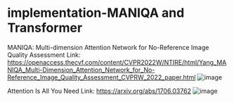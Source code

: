 # implementation-MANIQA and Transformer
MANIQA: Multi-dimension Attention Network for No-Reference Image Quality Assessment
Link: https://openaccess.thecvf.com/content/CVPR2022W/NTIRE/html/Yang_MANIQA_Multi-Dimension_Attention_Network_for_No-Reference_Image_Quality_Assessment_CVPRW_2022_paper.html
![image](https://github.com/Lee-junseok1025/implementation-MANIQA/assets/76034489/a693e789-f8db-4efd-b342-7578e3ef1ab8)


Attention Is All You Need
Link: https://arxiv.org/abs/1706.03762
![image](https://github.com/Lee-junseok1025/Samsung-AI-Challenge/assets/76034489/f5c958d2-3382-421d-a00a-feb876e0ad29)

